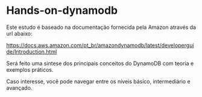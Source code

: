 # Hands-on-dynamodb

Este estudo é baseado na documentação fornecida pela Amazon através da url abaixo:

https://docs.aws.amazon.com/pt_br/amazondynamodb/latest/developerguide/Introduction.html

Será feito uma sintese dos principais conceitos do DynamoDB com teoria e exemplos práticos.

Caso interesse, você pode navegar entre os níveis básico, intermediário e avançado.
